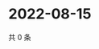 # 2022-08-15

共 0 条

<!-- BEGIN WEIBO -->
<!-- 最后更新时间 Mon Aug 15 2022 22:07:36 GMT+0800 (China Standard Time) -->

<!-- END WEIBO -->
